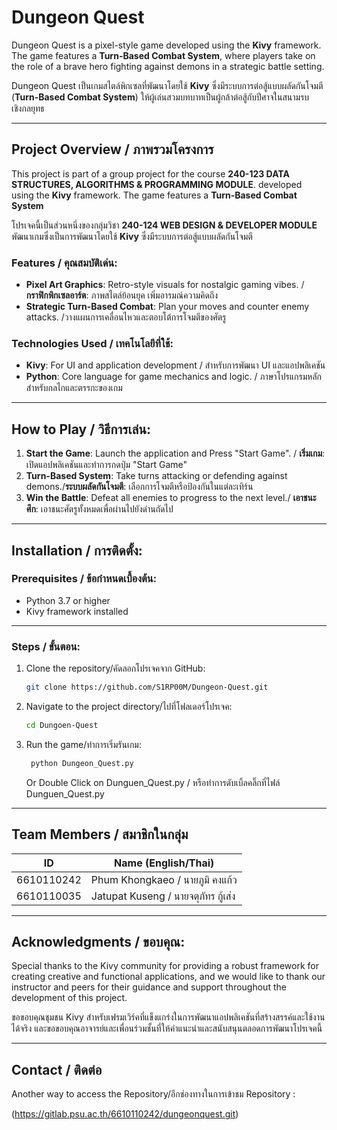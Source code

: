 # Dungeon Quest

Dungeon Quest is a pixel-style game developed using the **Kivy** framework. The game features a **Turn-Based Combat System**, where players take on the role of a brave hero fighting against demons in a strategic battle setting.

Dungeon Quest เป็นเกมสไตล์พิกเซลที่พัฒนาโดยใช้ **Kivy** ซึ่งมีระบบการต่อสู้แบบผลัดกันโจมตี (**Turn-Based Combat System**) ให้ผู้เล่นสวมบทบาทเป็นผู้กล้าต่อสู้กับปีศาจในสนามรบเชิงกลยุทธ

---

## Project Overview / ภาพรวมโครงการ
This project is part of a group project for the course **240-123  DATA STRUCTURES, ALGORITHMS & PROGRAMMING MODULE**. developed using the **Kivy** framework. The game features a **Turn-Based Combat System**

โปรเจคนี้เป็นส่วนหนึ่งของกลุ่มวิชา **240-124 WEB DESIGN & DEVELOPER MODULE** พัฒนาเกมซึ่งเป็นการพัฒนาโดยใช้ **Kivy** ซึ่งมีระบบการต่อสู้แบบผลัดกันโจมตี 

### Features / คุณสมบัติเด่น:
- **Pixel Art Graphics**: Retro-style visuals for nostalgic gaming vibes. / **กราฟิกพิกเซลอาร์ต**: ภาพสไตล์ย้อนยุค เพิ่มอารมณ์ความคิดถึง
- **Strategic Turn-Based Combat**: Plan your moves and counter enemy attacks. /วางแผนการเคลื่อนไหวและตอบโต้การโจมตีของศัตรู


### Technologies Used / เทคโนโลยีที่ใช้:
- **Kivy**: For UI and application development / สำหรับการพัฒนา UI และแอปพลิเคชัน
- **Python**: Core language for game mechanics and logic. / ภาษาโปรแกรมหลักสำหรับกลไกและตรรกะของเกม 

---

## How to Play / วิธีการเล่น:
1. **Start the Game**: Launch the application and Press "Start Game". / **เริ่มเกม**: เปิดแอปพลิเคชันและทำการกดปุ่ม "Start Game"  
2. **Turn-Based System**: Take turns attacking or defending against demons./**ระบบผลัดกันโจมตี**: เลือกการโจมตีหรือป้องกันในแต่ละเทิร์น  
3. **Win the Battle**: Defeat all enemies to progress to the next level./ **เอาชนะศึก**: เอาชนะศัตรูทั้งหมดเพื่อผ่านไปยังด่านถัดไป  

---

## Installation / การติดตั้ง:
### Prerequisites / ข้อกำหนดเบื้องต้น:
- Python 3.7 or higher  
- Kivy framework installed  
---
### Steps / ขั้นตอน:
1. Clone the repository/คัดลอกโปรเจคจาก GitHub:  
   ```bash
   git clone https://github.com/S1RP00M/Dungeon-Quest.git
   ```
2. Navigate to the project directory/ไปที่โฟลเดอร์โปรเจค:  
   ```bash
   cd Dungoen-Quest
   ```
3. Run the game/ทำการเริ่มรันเกม:  
   ```bash
    python Dungeon_Quest.py
   ```
   Or Double Click on Dunguen_Quest.py / หรือทำการดับเบิ้ลคลิ๊กที่ไฟล์ Dunguen_Quest.py
---



## Team Members / สมาชิกในกลุ่ม
| ID         | Name (English/Thai)       |
|------------|----------------------------|
| 6610110242 |  Phum Khongkaeo / นายภูมิ คงแก้ว       |
| 6610110035 |  Jatupat Kuseng / นายจตุภัทร กู้เส่ง      |

---

## Acknowledgments / ขอบคุณ:
Special thanks to the Kivy community for providing a robust framework for creating creative and functional applications, and we would like to thank our instructor and peers for their guidance and support throughout the development of this project.

ขอขอบคุณชุมชน Kivy สำหรับเฟรมเวิร์คที่แข็งแกร่งในการพัฒนาแอปพลิเคชันที่สร้างสรรค์และใช้งานได้จริง และขอขอบคุณอาจารย์และเพื่อนร่วมชั้นที่ให้คำแนะนำและสนับสนุนตลอดการพัฒนาโปรเจคนี้

---

## Contact / ติดต่อ

Another way to access the Repository/อีกช่องทางในการเข้าชม Repository :

(https://gitlab.psu.ac.th/6610110242/dungeonquest.git)

